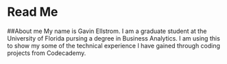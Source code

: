 # Read Me

##About me
My name is Gavin Ellstrom. I am a graduate student at the University of Florida pursing a degree in Business Analytics.
I am using this to show my some of the technical experience I have gained through coding projects from Codecademy.
